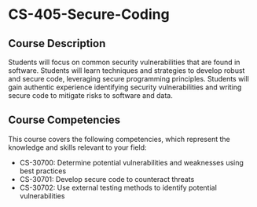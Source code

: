 # CS-405-Secure-Coding
## Course Description
Students will focus on common security vulnerabilities that are found in software. Students will 
learn techniques and strategies to develop robust and secure code, leveraging secure 
programming principles. Students will gain authentic experience identifying security 
vulnerabilities and writing secure code to mitigate risks to software and data.
## Course Competencies
This course covers the following competencies, which represent the knowledge and skills 
relevant to your field:
- CS-30700: Determine potential vulnerabilities and weaknesses using best practices
- CS-30701: Develop secure code to counteract threats
- CS-30702: Use external testing methods to identify potential vulnerabilities
